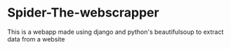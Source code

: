 # Spider-The-webscrapper

This is a webapp made using django and python's beautifulsoup to extract data from a website
